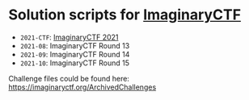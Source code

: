 # Solution scripts for [ImaginaryCTF](https://imaginaryctf.org/)

* `2021-CTF`: [ImaginaryCTF 2021](https://ctftime.org/event/1384)
* `2021-08`: ImaginaryCTF Round 13
* `2021-09`: ImaginaryCTF Round 14
* `2021-10`: ImaginaryCTF Round 15

Challenge files could be found here: https://imaginaryctf.org/ArchivedChallenges
